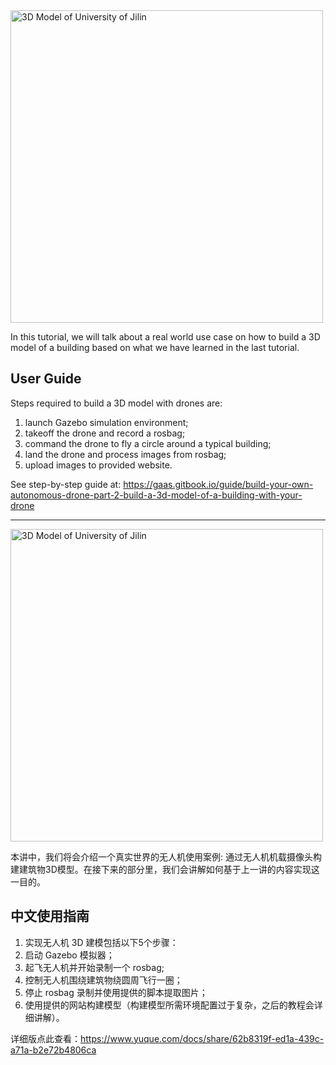 <img src="https://blobscdn.gitbook.com/v0/b/gitbook-28427.appspot.com/o/assets%2F-LYUhlGdK9Y1iLhupMFC%2F-LanjKPKxijJQE06xiFc%2F-LanpuhDf3UxT0q4F930%2Ft2-examples-1.png?alt=media&token=6d553a2c-0e2a-4866-a16f-eb9d8f6a49fc" align="center" width="500px" alt="3D Model of University of Jilin">

In this tutorial, we will talk about a real world use case on how to build a 3D model of a building based on what we have learned in the last tutorial.

## User Guide
Steps required to build a 3D model with drones are:
1. launch Gazebo simulation environment;
2. takeoff the drone and record a rosbag;
3. command the drone to fly a circle around a typical building;
4. land the drone and process images from rosbag;
5. upload images to provided website.

See step-by-step guide at: https://gaas.gitbook.io/guide/build-your-own-autonomous-drone-part-2-build-a-3d-model-of-a-building-with-your-drone

--------

<img src="https://blobscdn.gitbook.com/v0/b/gitbook-28427.appspot.com/o/assets%2F-LYUhlGdK9Y1iLhupMFC%2F-LanjKPKxijJQE06xiFc%2F-LanpuhDf3UxT0q4F930%2Ft2-examples-1.png?alt=media&token=6d553a2c-0e2a-4866-a16f-eb9d8f6a49fc" align="center" width="500px" alt="3D Model of University of Jilin">

本讲中，我们将会介绍一个真实世界的无人机使用案例: 通过无人机机载摄像头构建建筑物3D模型。在接下来的部分里，我们会讲解如何基于上一讲的内容实现这一目的。

## 中文使用指南
1. 实现无人机 3D 建模包括以下5个步骤：
2. 启动 Gazebo 模拟器；
3. 起飞无人机并开始录制一个 rosbag;
4. 控制无人机围绕建筑物绕圆周飞行一圈；
5. 停止 rosbag 录制并使用提供的脚本提取图片；
6. 使用提供的网站构建模型（构建模型所需环境配置过于复杂，之后的教程会详细讲解）。

详细版点此查看：https://www.yuque.com/docs/share/62b8319f-ed1a-439c-a71a-b2e72b4806ca

  
